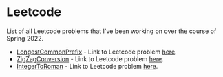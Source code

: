 # Leetcode
List of all Leetcode problems that I've been working on over the course of Spring 2022.

- [LongestCommonPrefix](LongestCommonPrefix.cpp) - Link to Leetcode problem [here](https://leetcode.com/problems/longest-common-prefix).
- [ZigZagConversion](ZigZagConversion.cpp) - Link to Leetcode problem [here](https://leetcode.com/problems/zigzag-conversion).
- [IntegerToRoman](IntegerToRoman.cpp) - Link to Leetcode problem [here](https://leetcode.com/problems/integer-to-roman).
